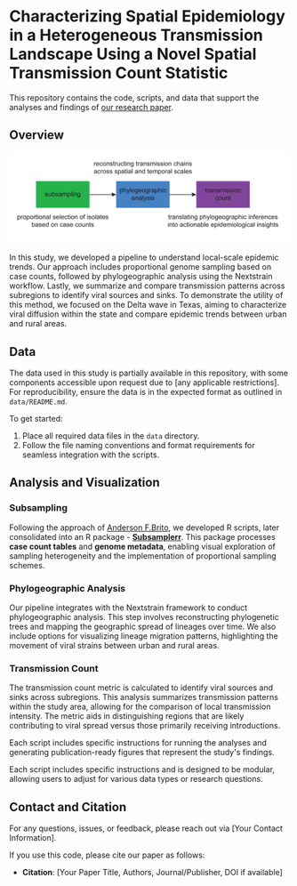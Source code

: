 # __Characterizing Spatial Epidemiology in a Heterogeneous Transmission Landscape Using a Novel Spatial Transmission Count Statistic__

This repository contains the code, scripts, and data that support the analyses and findings of [our research paper](https://www.medrxiv.org/content/10.1101/2023.12.28.23300535v4).

## Overview

![Graph Abstract](https://github.com/leke-lyu/transmissionCount/blob/main/figures/overview.png)

In this study, we developed a pipeline to understand local-scale epidemic trends. Our approach includes proportional genome sampling based on case counts, followed by phylogeographic analysis using the Nextstrain workflow. Lastly, we summarize and compare transmission patterns across subregions to identify viral sources and sinks. To demonstrate the utility of this method, we focused on the Delta wave in Texas, aiming to characterize viral diffusion within the state and compare epidemic trends between urban and rural areas.


## Data

The data used in this study is partially available in this repository, with some components accessible upon request due to [any applicable restrictions]. For reproducibility, ensure the data is in the expected format as outlined in `data/README.md`.

To get started:
1. Place all required data files in the `data` directory.
2. Follow the file naming conventions and format requirements for seamless integration with the scripts.

## Analysis and Visualization

### Subsampling

Following the approach of [Anderson F.Brito](https://github.com/andersonbrito/subsampler), we developed R scripts, later consolidated into an R package - [**Subsamplerr**](https://github.com/leke-lyu/subsamplerr). This package processes **case count tables** and **genome metadata**, enabling visual exploration of sampling heterogeneity and the implementation of proportional sampling schemes.

### Phylogeographic Analysis

Our pipeline integrates with the Nextstrain framework to conduct phylogeographic analysis. This step involves reconstructing phylogenetic trees and mapping the geographic spread of lineages over time. We also include options for visualizing lineage migration patterns, highlighting the movement of viral strains between urban and rural areas.

### Transmission Count

The transmission count metric is calculated to identify viral sources and sinks across subregions. This analysis summarizes transmission patterns within the study area, allowing for the comparison of local transmission intensity. The metric aids in distinguishing regions that are likely contributing to viral spread versus those primarily receiving introductions.

Each script includes specific instructions for running the analyses and generating publication-ready figures that represent the study's findings.


Each script includes specific instructions and is designed to be modular, allowing users to adjust for various data types or research questions.

## Contact and Citation

For any questions, issues, or feedback, please reach out via [Your Contact Information].

If you use this code, please cite our paper as follows:
- **Citation**: [Your Paper Title, Authors, Journal/Publisher, DOI if available]

